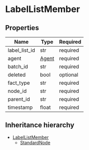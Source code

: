 

# LabelListMember

## Properties

Name | Type | Required
-------- | -------- | --------
label_list_id | str | required
agent | [Agent](Agent.md) | required
batch_id | str | required
deleted | bool | optional
fact_type | str | required
node_id | str | required
parent_id | str | required
timestamp | float | required




## Inheritance hierarchy


* [LabelListMember](LabelListMember.md)
    * [StandardNode](StandardNode.md)
